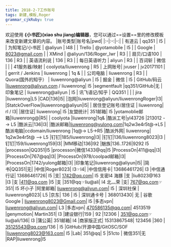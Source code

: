 ```yaml
---
title: 2018-2-7工作账号 
tags: 新建,模板,Roger
grammar_cjkRuby: true
---
```



欢迎使用 **{小书匠}(xiao shu jiang)编辑器**，您可以通过==设置==里的修改模板来改变新建文章的内容。
|账号类型|账号名|pwd|
|:-|:-:|-:|
| 有道云 | qq351 | l5 |
| 为知笔记/小书匠 | @aliyun | l48 |
| Trello | @yotamobile | l5 |
| Google | 8023@gmail.com | 
| XMind | @aliyun/136/Roger_lwr | R3 |
| 扇贝/口语100 | 136 | R3 |
| 英语流利说 | 136 | R3 |
| 每日英语听力 | aliyun | R3 |
| 百词斩 | 微信 | |
| 41服务器/映射 | coolyota/liuwenrong | R5
| 上网账号| jvuser | jv20171101 |
| gerrit / Jenkins | liuwenrong | 1q & |
| 公司电脑 | liuwenrong | R3 |
| Quora(国外的知乎） | liuwenrong@aliyun |  l5
| 掘金 | 微信 |  l5
| GitHub/码云 |liuwenrong@aliyun.com / liuwenrong|  l5
|segmentfault  |qq351/GitHub|无
| 印象笔记 | liuwenrong@aliyun | l5
| 讯飞语记/知乎 | QQ351 |  |
| jira |liuwenrong|L5
|CAD|136|l5|
|泡网|liuwenrong@aliyun/liuwenrongRoger|l3|
|StatckOverFlow|liuwenrong@aliyun|l5|
| 居住登记账号/居住证 | liuwenrong| rl / l3|
|居住证| liuwenrong| l5
|友盟统计| 351邮箱| l5
|yotamoblie邮箱|liuwenrong@|R5|
| coolyota |liuwenrong|1q&
|酷派工号|yl43726 |213012 --> L5
|酷派云|136|l3|
|酷派邮箱|liuwenrong@yulong.com|1q2w3e4r5t@->L5
|酷派电脑|ccdomain/liuwenrong  |1q@-> L5->R5
|酷派外网| liuwenrong| 1q2w3e4r5t@ --> L5
|钉钉|185/liuwenrong|l3|
|钉钉|136/liuwenrong8023|l3
|钉钉|159/liuwenrong159|l3|
|MM移动|136|l92
|魅族|136..1726|9292  l5
|processon|QQ351|l5
|processon|微信1433@qq|l5
|ProcessOn|411@qq|l3|
|ProcessOn|767@qq|l3|
|ProcessOn|978/coolpad邮箱|l3|
|ProcessOn|1742/yulong邮箱|l3|
|印象笔记|liuwenrong@aliyun|l5|
|简书|QQ351|无|
|中信|Roger8023| l3☞l4|
|中信信用卡| 13686461726| l3
|中信通行证| 13686461726| l5
|支| 1742@qq.com| l5 支密l4 海豚
|支 |liu8023@163 |l3
|支 |411@qq.com |l5
|支 |351@qq☞liu@ali| l4 北灬荣
|支| 767@qq.com☞351| l5 坏小子
|阿里邮箱| liuwenrong@aliyun.com| l5
| 深圳社保 | liuwenrong8023| L5
|京东| 136 | l5
| 深圳通卡号 | 368013430| 无
| 谷歌Google | liuwenrong8023@Gmail.com|  l5
|多态vpn| liuwenrong@aliyun.com| L3
|多态vpn| 470586135@qq.com| 4513519
|genymotion| Martin351|  l3
|建设银行|159 | 92
|12306 | 351@qq.com☞liu@ali/136| l3
|蒲公英| 351邮箱| l4
|商家版正式| 15313867548| 123456
|360  |  35125543@qq.com/136 |   l5
|GitHub/开源中国/GitOSC/SOF |liuwenrong8023@163.com|  l5
|Lab| 351@qq|  5
|51cto | 微信351|无
|RAP|liuwenrong|l5